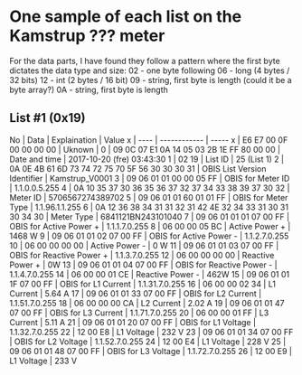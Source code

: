 # One sample of each list on the Kamstrup ??? meter

For the data parts, I have found they follow a pattern where the first byte dictates the data type and size:
02 - one byte following
06 - long (4 bytes / 32 bits)
12 - int (2 bytes / 16 bit)
09 - string, first byte is length (could it be a byte array?)
0A - string, first byte is length

## List #1 (0x19)
No | Data | Explaination | Value
x | ---- | ------------ | -----
x | E6 E7 00 0F 00 00 00 00 | Uknown | 
0 | 09 0C 07 E1 0A 14 05 03 2B 1E FF 80 00 00 | Date and time | 2017-10-20 (fre) 03:43:30
1 | 02 19 | List ID | 25 (List 1)
2 | 0A 0E 4B 61 6D 73 74 72 75 70 5F 56 30 30 30 31 | OBIS List Version Identifier | Kamstrup_V0001
3 | 09 06 01 01 00 00 05 FF | OBIS for Meter ID | 1.1.0.0.5.255
4 | 0A 10 35 37 30 36 35 36 37 32 37 34 33 38 39 37 30 32 | Meter ID | 5706567274389702
5 | 09 06 01 01 60 01 01 FF | OBIS for Meter Type | 1.1.96.1.1.255
6 | 0A 12 36 38 34 31 31 32 31 42 4E 32 34 33 31 30 31 30 34 30 | Meter Type | 6841121BN243101040
7 | 09 06 01 01 01 07 00 FF | OBIS for Active Power + | 1.1.1.7.0.255
8 | 06 00 00 05 BC | Active Power + | 1468 W
9 | 09 06 01 01 02 07 00 FF | OBIS for Active Power - | 1.1.2.7.0.255
10 | 06 00 00 00 00 | Active Power - | 0 W
11 | 09 06 01 01 03 07 00 FF | OBIS for Reactive Power + | 1.1.3.7.0.255
12 | 06 00 00 00 00 | Reactive Power + | 0W
13 | 09 06 01 01 04 07 00 FF | OBIS for Reactive Power - | 1.1.4.7.0.255
14 | 06 00 00 01 CE | Reactive Power - | 462W
15 | 09 06 01 01 1F 07 00 FF | OBIS for L1 Current | 1.1.31.7.0.255
16 | 06 00 00 02 34 | L1 Current | 5.64 A
17 | 09 06 01 01 33 07 00 FF | OBIS for L2 Current | 1.1.51.7.0.255
18 | 06 00 00 00 CA | L2 Current | 2.02 A
19 | 09 06 01 01 47 07 00 FF | OBIS for L3 Current | 1.1.71.7.0.255
20 | 06 00 00 01 FF | L3 Current | 5.11 A
21 | 09 06 01 01 20 07 00 FF | OBIS for L1 Voltage | 1.1.32.7.0.255
22 | 12 00 E8 | L1 Voltage | 232 V
23 | 09 06 01 01 34 07 00 FF | OBIS for L2 Voltage | 1.1.52.7.0.255
24 | 12 00 E4 | L1 Voltage | 228 V
25 | 09 06 01 01 48 07 00 FF | OBIS for L3 Voltage | 1.1.72.7.0.255
26 | 12 00 E9 | L1 Voltage | 233 V
